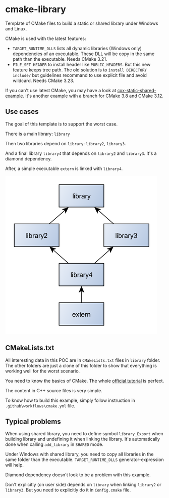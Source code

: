 # cmake-library

Template of CMake files to build a static or shared library under Windows and Linux.

CMake is used with the latest features:

  - `TARGET_RUNTIME_DLLS` lists all dynamic libraries (Windows only) dependencies of an executable. These DLL will be copy in the same path than the executable. Needs CMake 3.21.
  - `FILE_SET HEADER` to install header like `PUBLIC_HEADERS`. But this new feature keeps tree path. The old solution is to `install DIRECTORY include/` but guidelines recommand to use explicit file and avoid wildcard. Needs CMake 3.23.

If you can't use latest CMake, you may have a look at [cxx-static-shared-example](https://github.com/friendlyanon/cxx-static-shared-example). It's another example with a branch for CMake 3.8 and CMake 3.12.

## Use cases

The goal of this template is to support the worst case.

There is a main library: `library`

Then two libraries depend on `library`: `library2`, `library3`.

And a final library `library4` that depends on `library2` and `library3`. It's a diamond dependency.

After, a simple executable `extern` is linked with `library4`.

![class diagram](doc/diagram.png)

## CMakeLists.txt

All interesting data in this POC are in `CMakeLists.txt` files in `library` folder. The other folders are just a clone of this folder to show that everything is working well for the worst scenario.

You need to know the basics of CMake. The whole [official tutorial](https://cmake.org/cmake/help/latest/guide/tutorial/index.html) is perfect.

The content in C++ source files is very simple.

To know how to build this example, simply follow instruction in `.github\workflows\cmake.yml` file.

## Typical problems

When using shared library, you need to define symbol `library_Export` when building library and undefining it when linking the library. It's automatically done when calling `add_library` in `SHARED` mode.

Under Windows with shared library, you need to copy all libraries in the same folder than the executable. `TARGET_RUNTIME_DLLS` generator-expression will help.

Diamond dependency doesn't look to be a problem with this example.

Don't explicitly (on user side) depends on `library` when linking `library2` or `library3`. But you need to explicitly do it in `Config.cmake` file.
